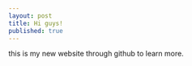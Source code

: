 ```yaml
---
layout: post
title: Hi guys!
published: true
---
```

this is my new website through github to learn more. 



